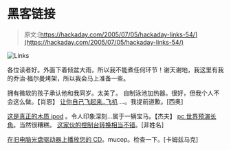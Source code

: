 # 黑客链接

> 原文:[https://hackaday.com/2005/07/05/hackaday-links-54/](https://hackaday.com/2005/07/05/hackaday-links-54/)

![Links](../Images/0ed6377388137b5d4c59fb6f06663305.png)

各位读者好。外面下着倾盆大雨，所以我不能煮任何环节！谢天谢地，我这里有我的乔治·福尔曼烤架，所以我会马上准备一些。

拥有微软的孩子承认他和我同岁。太美了。
自制泳池加热器。很好，但我个人不会这么做。【肖恩】
[让你自己飞起来..飞机](http://www.aardschok.net/index.php?itemid=3353) …。我提前道歉。[西奥]

[这是真正的木质 ipod](http://www.bit-tech.net/modding/2005/07/05/wood_ipod_zapwizard/1.html) 。令人印象深刻…属于一辆宝马。【杰夫】
[pc 世界预演长角](http://pcworld.com/news/article/0,aid,121435,00.asp)。当然很糟糕。
[这家伙的控制台转换相当不错](http://www.darkops.co.uk/index.htm)。[非姓名]

[在旧电脑光盘驱动器上播放您的 CD](http://private.addcom.de/KeithWilson/Projects/mucop.htm)。mucop。检查一下。[卡姆兹马克]